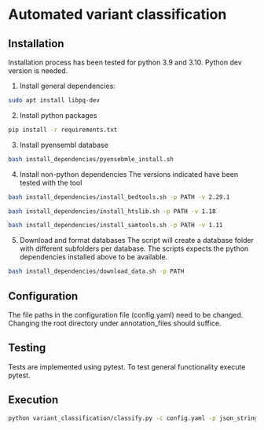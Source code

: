 # Automated variant classification

## Installation
Installation process has been tested for python 3.9 and 3.10.
Python dev version is needed.

1. Install general dependencies:
```sh
sudo apt install libpq-dev
```

2. Install python packages
```sh
pip install -r requirements.txt
```

3. Install pyensembl database
```sh
bash install_dependencies/pyensebmle_install.sh
```

4. Install non-python dependencies
The versions indicated have been tested with the tool
```sh
bash install_dependencies/install_bedtools.sh -p PATH -v 2.29.1
```
```sh
bash install_dependencies/install_htslib.sh -p PATH -v 1.18
```
```sh
bash install_dependencies/install_samtools.sh -p PATH -v 1.11
```

5. Download and format databases
The script will create a database folder with different subfolders per database.
The scripts expects the python dependencies installed above to be available.
```sh
bash install_dependencies/download_data.sh -p PATH
```

## Configuration
The file paths in the configuration file (config.yaml) need to be changed. Changing the root directory under annotation_files should suffice.

## Testing
Tests are implemented using pytest. To test general functionality execute pytest.

## Execution
```sh
python variant_classification/classify.py -c config.yaml -p json_string
```
